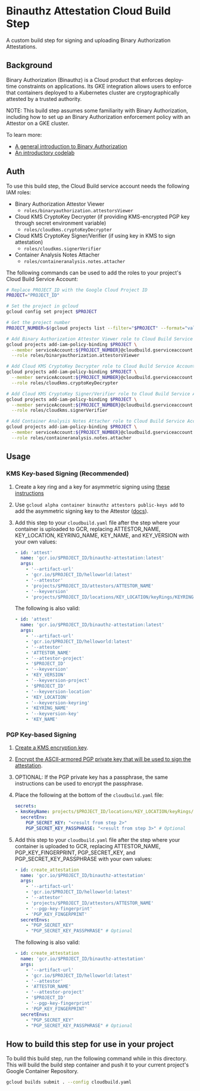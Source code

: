 # Binauthz Attestation Cloud Build Step

A custom build step for signing and uploading Binary Authorization Attestations.

## Background

Binary Authorization (Binauthz) is a Cloud product that enforces deploy-time
constraints on applications. Its GKE integration allows users to enforce that
containers deployed to a Kubernetes cluster are cryptographically attested by a
trusted authority.

NOTE: This build step assumes some familiarity with Binary Authorization,
including how to set up an Binary Authorization enforcement policy with an
Attestor on a GKE cluster.

To learn more:

-   [A general introduction to Binary Authorization](https://cloud.google.com/binary-authorization/)
-   [An introductory codelab](https://codelabs.developers.google.com/codelabs/cloud-binauthz-intro/index.html#0)

## Auth

To use this build step, the Cloud Build service account needs the following IAM
roles:

-   Binary Authorization Attestor Viewer
    -   `roles/binaryauthorization.attestorsViewer`
-   Cloud KMS CryptoKey Decrypter (if providing KMS-encrypted PGP key through
    secret environment variable)
    -   `roles/cloudkms.cryptoKeyDecrypter`
-   Cloud KMS CryptoKey Signer/Verifier (if using key in KMS to sign
    attestation)
    -   `roles/cloudkms.signerVerifier`
-   Container Analysis Notes Attacher
    -   `roles/containeranalysis.notes.attacher`

The following commands can be used to add the roles to your project's Cloud
Build Service Account:

```bash
# Replace PROJECT_ID with the Google Cloud Project ID
PROJECT="PROJECT_ID"

# Set the project in gcloud
gcloud config set project $PROJECT

# Get the project number
PROJECT_NUMBER=$(gcloud projects list --filter="$PROJECT" --format="value(PROJECT_NUMBER)")

# Add Binary Authorization Attestor Viewer role to Cloud Build Service Account
gcloud projects add-iam-policy-binding $PROJECT \
  --member serviceAccount:${PROJECT_NUMBER}@cloudbuild.gserviceaccount.com \
  --role roles/binaryauthorization.attestorsViewer

# Add Cloud KMS CryptoKey Decrypter role to Cloud Build Service Account (PGP-based Signing)
gcloud projects add-iam-policy-binding $PROJECT \
  --member serviceAccount:${PROJECT_NUMBER}@cloudbuild.gserviceaccount.com \
  --role roles/cloudkms.cryptoKeyDecrypter

# Add Cloud KMS CryptoKey Signer/Verifier role to Cloud Build Service Account (KMS-based Signing)
gcloud projects add-iam-policy-binding $PROJECT \
  --member serviceAccount:${PROJECT_NUMBER}@cloudbuild.gserviceaccount.com \
  --role roles/cloudkms.signerVerifier

# Add Container Analysis Notes Attacher role to Cloud Build Service Account
gcloud projects add-iam-policy-binding $PROJECT \
  --member serviceAccount:${PROJECT_NUMBER}@cloudbuild.gserviceaccount.com \
  --role roles/containeranalysis.notes.attacher
```

## Usage

### KMS Key-based Signing (Recommended)

1.  Create a key ring and a key for asymmetric signing using
    [these instructions](https://cloud.google.com/kms/docs/creating-asymmetric-keys)
2.  Use `gcloud alpha container binauthz attestors public-keys add` to add the
    asymmetric signing key to the Attestor
    ([docs](https://cloud.google.com/sdk/gcloud/reference/alpha/container/binauthz/attestors/public-keys/add)).
3.  Add this step to your `cloudbuild.yaml` file after the step where your
    container is uploaded to GCR, replacing ATTESTOR_NAME, KEY_LOCATION,
    KEYRING_NAME, KEY_NAME, and KEY_VERSION with your own values:

    ```yaml
    - id: 'attest'
      name: 'gcr.io/$PROJECT_ID/binauthz-attestation:latest'
      args:
        - '--artifact-url'
        - 'gcr.io/$PROJECT_ID/helloworld:latest'
        - '--attestor'
        - 'projects/$PROJECT_ID/attestors/ATTESTOR_NAME'
        - '--keyversion'
        - 'projects/$PROJECT_ID/locations/KEY_LOCATION/keyRings/KEYRING_NAME/cryptoKeys/KEY_NAME/cryptoKeyVersions/KEY_VERSION'
    ```

    The following is also valid:

    ```yaml
    - id: 'attest'
      name: 'gcr.io/$PROJECT_ID/binauthz-attestation:latest'
      args:
        - '--artifact-url'
        - 'gcr.io/$PROJECT_ID/helloworld:latest'
        - '--attestor'
        - 'ATTESTOR_NAME'
        - '--attestor-project'
        - '$PROJECT_ID'
        - '--keyversion'
        - 'KEY_VERSION'
        - '--keyversion-project'
        - '$PROJECT_ID'
        - '--keyversion-location'
        - 'KEY_LOCATION'
        - '--keyversion-keyring'
        - 'KEYRING_NAME'
        - '--keyversion-key'
        - 'KEY_NAME'
    ```

### PGP Key-based Signing

1.  [Create a KMS encryption key](https://cloud.google.com/cloud-build/docs/securing-builds/use-encrypted-secrets-credentials#creating_a_cloud_kms_keyring_and_cryptokey).
2.  [Encrypt the ASCII-armored PGP private key that will be used to sign the
    attestation](https://cloud.google.com/cloud-build/docs/securing-builds/use-encrypted-secrets-credentials#encrypting_an_environment_variable_using_the_cryptokey).
3.  OPTIONAL: If the PGP private key has a passphrase, the same instructions can
    be used to encrypt the passphrase.
4.  Place the following at the bottom of the `cloudbuild.yaml` file:

    ```yaml
    secrets:
    - kmsKeyName: projects/$PROJECT_ID/locations/KEY_LOCATION/keyRings/KEYRING_NAME/cryptoKeys/KEY_NAME
      secretEnv:
        PGP_SECRET_KEY: "<result from step 2>"
        PGP_SECRET_KEY_PASSPHRASE: "<result from step 3>" # Optional
    ```

5.  Add this step to your `cloudbuild.yaml` file after the step where your
    container is uploaded to GCR, replacing ATTESTOR_NAME, PGP_KEY_FINGERPRINT,
    PGP_SECRET_KEY, and PGP_SECRET_KEY_PASSPHRASE with your own values:

    ```yaml
    - id: create_attestation
      name: 'gcr.io/$PROJECT_ID/binauthz-attestation'
      args:
        - '--artifact-url'
        - 'gcr.io/$PROJECT_ID/helloworld:latest'
        - '--attestor'
        - 'projects/$PROJECT_ID/attestors/ATTESTOR_NAME'
        - '--pgp-key-fingerprint'
        - 'PGP_KEY_FINGERPRINT'
      secretEnvs:
        - "PGP_SECRET_KEY"
        - "PGP_SECRET_KEY_PASSPHRASE" # Optional
    ```

    The following is also valid:

    ```yaml
    - id: create_attestation
      name: 'gcr.io/$PROJECT_ID/binauthz-attestation'
      args:
        - '--artifact-url'
        - 'gcr.io/$PROJECT_ID/helloworld:latest'
        - '--attestor'
        - 'ATTESTOR_NAME'
        - '--attestor-project'
        - '$PROJECT_ID'
        - '--pgp-key-fingerprint'
        - 'PGP_KEY_FINGERPRINT'
      secretEnvs:
        - "PGP_SECRET_KEY"
        - "PGP_SECRET_KEY_PASSPHRASE" # Optional
    ```

## How to build this step for use in your project

To build this build step, run the following command while in this directory.
This will build the build step container and push it to your current project's
Google Container Repository.

```bash
gcloud builds submit . --config cloudbuild.yaml
```
